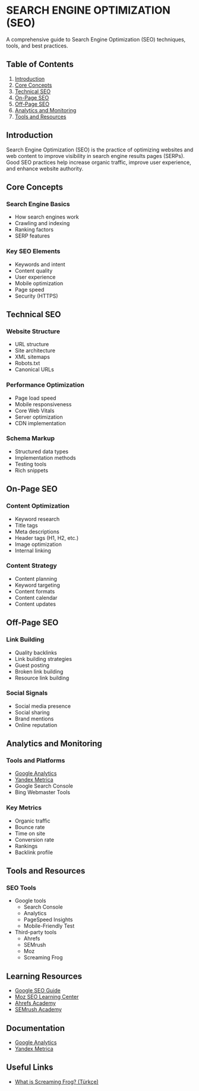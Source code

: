 # SEARCH ENGINE OPTIMIZATION (SEO)

A comprehensive guide to Search Engine Optimization (SEO) techniques, tools, and best practices.

## Table of Contents

1. [Introduction](#introduction)
2. [Core Concepts](#core-concepts)
3. [Technical SEO](#technical-seo)
4. [On-Page SEO](#on-page-seo)
5. [Off-Page SEO](#off-page-seo)
6. [Analytics and Monitoring](#analytics-and-monitoring)
7. [Tools and Resources](#tools-and-resources)

## Introduction

Search Engine Optimization (SEO) is the practice of optimizing websites and web content to improve visibility in search engine results pages (SERPs). Good SEO practices help increase organic traffic, improve user experience, and enhance website authority.

## Core Concepts

### Search Engine Basics

- How search engines work
- Crawling and indexing
- Ranking factors
- SERP features

### Key SEO Elements

- Keywords and intent
- Content quality
- User experience
- Mobile optimization
- Page speed
- Security (HTTPS)

## Technical SEO

### Website Structure

- URL structure
- Site architecture
- XML sitemaps
- Robots.txt
- Canonical URLs

### Performance Optimization

- Page load speed
- Mobile responsiveness
- Core Web Vitals
- Server optimization
- CDN implementation

### Schema Markup

- Structured data types
- Implementation methods
- Testing tools
- Rich snippets

## On-Page SEO

### Content Optimization

- Keyword research
- Title tags
- Meta descriptions
- Header tags (H1, H2, etc.)
- Image optimization
- Internal linking

### Content Strategy

- Content planning
- Keyword targeting
- Content formats
- Content calendar
- Content updates

## Off-Page SEO

### Link Building

- Quality backlinks
- Link building strategies
- Guest posting
- Broken link building
- Resource link building

### Social Signals

- Social media presence
- Social sharing
- Brand mentions
- Online reputation

## Analytics and Monitoring

### Tools and Platforms

- [Google Analytics](https://developers.google.com/analytics)
- [Yandex Metrica](https://metrica.yandex.com/list/?period=week&group=day)
- Google Search Console
- Bing Webmaster Tools

### Key Metrics

- Organic traffic
- Bounce rate
- Time on site
- Conversion rate
- Rankings
- Backlink profile

## Tools and Resources

### SEO Tools

- Google tools
  - Search Console
  - Analytics
  - PageSpeed Insights
  - Mobile-Friendly Test
- Third-party tools
  - Ahrefs
  - SEMrush
  - Moz
  - Screaming Frog

## Learning Resources

- [Google SEO Guide](https://developers.google.com/search/docs)
- [Moz SEO Learning Center](https://moz.com/learn/seo)
- [Ahrefs Academy](https://ahrefs.com/academy)
- [SEMrush Academy](https://www.semrush.com/academy/)

## Documentation

- [Google Analytics](./google.analytics.monitoring.md)
- [Yandex Metrica](./yandex.metrica.monitoring.md)

## Useful Links

- [What is Screaming Frog? (Türkçe)](https://mobitek.com/screaming-frog-nedir/#elementor-toc__heading-anchor-2)
